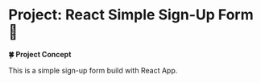 # Project: React Simple Sign-Up Form:seedling:

**:four_leaf_clover: Project Concept**

This is a simple sign-up form build with React App.

